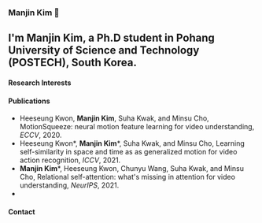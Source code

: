 ### Manjin Kim 👋

<!--
**KimManjin/KimManjin** is a ✨ _special_ ✨ repository because its `README.md` (this file) appears on your GitHub profile.

Here are some ideas to get you started:

- 🔭 I’m currently working on ...
- 🌱 I’m currently learning ...
- 👯 I’m looking to collaborate on ...
- 🤔 I’m looking for help with ...
- 💬 Ask me about ...
- 📫 How to reach me: ...
- 😄 Pronouns: ...
- ⚡ Fun fact: ...
-->

I'm Manjin Kim, a Ph.D student in Pohang University of Science and Technology (POSTECH), South Korea.
-------------
#### Research Interests

#### Publications
* Heeseung Kwon, **Manjin Kim**, Suha Kwak, and Minsu Cho, MotionSqueeze: neural motion feature learning for video understanding, _ECCV_, 2020.
* Heeseung Kwon*, **Manjin Kim***, Suha Kwak, and Minsu Cho, Learning self-similarity in space and time as as generalized motion for video action recognition, _ICCV_, 2021.
* **Manjin Kim***, Heeseung Kwon, Chunyu Wang, Suha Kwak, and Minsu Cho, Relational self-attention: what's missing in attention for video understanding, _NeurIPS_, 2021.
* 
#### Contact
